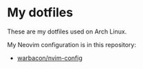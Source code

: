 # My dotfiles

These are my dotfiles used on Arch Linux.

My Neovim configuration is in this repository:

- [warbacon/nvim-config](https://github.com/warbacon/nvim-config)

